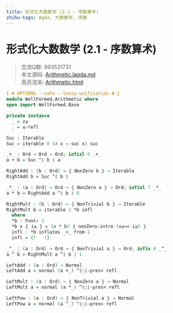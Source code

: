 ```yaml
---
title: 形式化大数数学 (2.1 - 序数算术)
zhihu-tags: Agda, 大数数学, 序数
---
```


# 形式化大数数学 (2.1 - 序数算术)

> 交流Q群: 893531731  
> 本文源码: [Arithmetic.lagda.md](https://github.com/choukh/agda-googology/blob/main/src/WellFormed/Arithmetic.lagda.md)  
> 高亮渲染: [Arithmetic.html](https://choukh.github.io/agda-googology/WellFormed.Arithmetic.html)  

```agda
{-# OPTIONS --safe --lossy-unification #-}
module WellFormed.Arithmetic where
open import WellFormed.Base
```

```agda
private instance
  _ = z≤
  _ = ≤-refl
```

```agda
Suc : Iterable
Suc = iterable 0 (λ x → suc x) suc
```

```agda
_+_ : Ord → Ord → Ord; infixl 6 _+_
a + b = Suc ^⟨ b ⟩ a
```

```agda
RightAdd : (b : Ord) → ⦃ NonZero b ⦄ → Iterable
RightAdd b = Suc ^⟨ b ⟩
```

```agda
_*_ : (a : Ord) → Ord → ⦃ NonZero a ⦄ → Ord; infixl 7 _*_
a * b = RightAdd a ^⟨ b ⟩ 0
```

```agda
RightMult : (b : Ord) → ⦃ NonTrivial b ⦄ → Iterable
RightMult b = iterable 1 *b infl
  where
  *b : Func↾ 1
  *b x ⦃ i≤ ⦄ = (x * b) ⦃ nonZero-intro (s≤→< i≤) ⦄
  infl : *b inflates _<_ from 1
  infl = {!   !}
```

```agda
_^_ : (a : Ord) → Ord → ⦃ NonTrivial a ⦄ → Ord; infix 8 _^_
a ^ b = RightMult a ^⟨ b ⟩ 1
```

```agda
LeftAdd : (a : Ord) → Normal
LeftAdd a = normal (a +_) ^⟨◌⟩-pres< refl

LeftMult : (a : Ord) → ⦃ NonZero a ⦄ → Normal
LeftMult a = normal (a *_) ^⟨◌⟩-pres< refl

LeftPow : (a : Ord) → ⦃ NonTrivial a ⦄ → Normal
LeftPow a = normal (a ^_) ^⟨◌⟩-pres< refl
```
